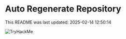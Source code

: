 # Auto Regenerate Repository

This README was last updated: 2025-02-14 12:50:14

 ![TryHackMe](https://tryhackme.com/badge/533634)